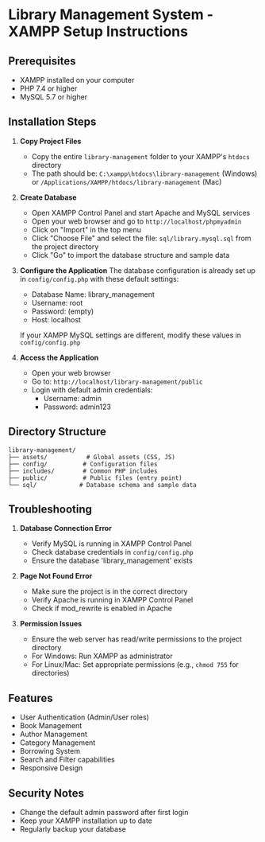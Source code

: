 # Library Management System - XAMPP Setup Instructions

## Prerequisites
- XAMPP installed on your computer
- PHP 7.4 or higher
- MySQL 5.7 or higher

## Installation Steps

1. **Copy Project Files**
   - Copy the entire `library-management` folder to your XAMPP's `htdocs` directory
   - The path should be: `C:\xampp\htdocs\library-management` (Windows) or `/Applications/XAMPP/htdocs/library-management` (Mac)

2. **Create Database**
   - Open XAMPP Control Panel and start Apache and MySQL services
   - Open your web browser and go to `http://localhost/phpmyadmin`
   - Click on "Import" in the top menu
   - Click "Choose File" and select the file: `sql/library.mysql.sql` from the project directory
   - Click "Go" to import the database structure and sample data

3. **Configure the Application**
   The database configuration is already set up in `config/config.php` with these default settings:
   - Database Name: library_management
   - Username: root
   - Password: (empty)
   - Host: localhost

   If your XAMPP MySQL settings are different, modify these values in `config/config.php`

4. **Access the Application**
   - Open your web browser
   - Go to: `http://localhost/library-management/public`
   - Login with default admin credentials:
     - Username: admin
     - Password: admin123

## Directory Structure
```
library-management/
├── assets/           # Global assets (CSS, JS)
├── config/          # Configuration files
├── includes/        # Common PHP includes
├── public/          # Public files (entry point)
└── sql/            # Database schema and sample data
```

## Troubleshooting

1. **Database Connection Error**
   - Verify MySQL is running in XAMPP Control Panel
   - Check database credentials in `config/config.php`
   - Ensure the database 'library_management' exists

2. **Page Not Found Error**
   - Make sure the project is in the correct directory
   - Verify Apache is running in XAMPP Control Panel
   - Check if mod_rewrite is enabled in Apache

3. **Permission Issues**
   - Ensure the web server has read/write permissions to the project directory
   - For Windows: Run XAMPP as administrator
   - For Linux/Mac: Set appropriate permissions (e.g., `chmod 755` for directories)

## Features
- User Authentication (Admin/User roles)
- Book Management
- Author Management
- Category Management
- Borrowing System
- Search and Filter capabilities
- Responsive Design

## Security Notes
- Change the default admin password after first login
- Keep your XAMPP installation up to date
- Regularly backup your database
